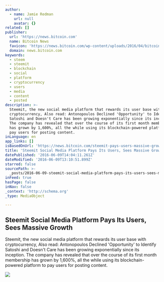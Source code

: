 ```yaml
---
author:
  - name: Jamie Redman
    url: null
    avatar: {}
related: []
publisher:
  url: 'https://news.bitcoin.com'
  name: Bitcoin News
  favicon: 'https://news.bitcoin.com/wp-content/uploads/2016/04/bitcoin_fav.png'
  domain: news.bitcoin.com
keywords:
  - steem
  - steemit
  - blockchain
  - social
  - platform
  - cryptocurrency
  - users
  - media
  - content
  - posted
description: >-
  Steemit, the new social media platform that rewards its user base with
  cryptocurrency, Also read: Antonopoulos Declined 'Opportunity' to Identify
  Satoshi and Doesn't Care has been growing exponentially since its inception.
  The company has revealed that over the course of its first month membership
  has grown by 1,600%, all the while using its blockchain-powered platform to
  pay users for posting content.
inLanguage: en
app_links: []
isBasedOnUrl: 'https://news.bitcoin.com/steemit-pays-users-massive-growth/'
title: 'Steemit Social Media Platform Pays Its Users, Sees Massive Growth'
datePublished: '2016-06-09T14:04:11.261Z'
dateModified: '2016-06-09T13:10:51.899Z'
starred: false
sourcePath: >-
  _posts/2016-06-09-steemit-social-media-platform-pays-its-users-sees-massive-g.md
inFeed: true
hasPage: false
inNav: false
_context: 'http://schema.org'
_type: MediaObject

---
```

<article style=""><h1>Steemit Social Media Platform Pays Its Users, Sees Massive Growth</h1><p>Steemit, the new social media platform that rewards its user base with cryptocurrency, Also read: Antonopoulos Declined 'Opportunity' to Identify Satoshi and Doesn't Care has been growing exponentially since its inception. The company has revealed that over the course of its first month membership has grown by 1,600%, all the while using its blockchain-powered platform to pay users for posting content.</p><img src="https://news.bitcoin.com/wp-content/uploads/2016/06/Steemit-The-Social-Media-Platform-That-Pays-in-Crypto.jpg" /></article>